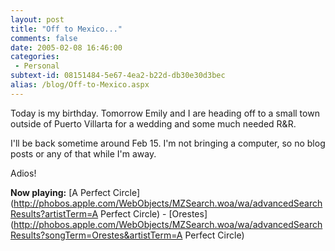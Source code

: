 ```yaml
---
layout: post
title: "Off to Mexico..."
comments: false
date: 2005-02-08 16:46:00
categories:
 - Personal
subtext-id: 08151484-5e67-4ea2-b22d-db30e30d3bec
alias: /blog/Off-to-Mexico.aspx
---
```



Today is my birthday. Tomorrow Emily and I are heading off to a small town outside of Puerto Villarta for a wedding and some much needed R&R.

I'll be back sometime around Feb 15. I'm not bringing a computer, so no blog posts or any of that while I'm away.

Adios!

**Now playing:** [A Perfect Circle](http://phobos.apple.com/WebObjects/MZSearch.woa/wa/advancedSearchResults?artistTerm=A Perfect Circle) - [Orestes](http://phobos.apple.com/WebObjects/MZSearch.woa/wa/advancedSearchResults?songTerm=Orestes&artistTerm=A Perfect Circle)
